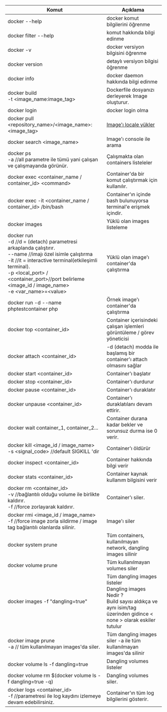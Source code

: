 | Komut                                                                                                                                                                                                                                                                                      | Açıklama                                                                                                                                            |
|--------------------------------------------------------------------------------------------------------------------------------------------------------------------------------------------------------------------------------------------------------------------------------------------|-----------------------------------------------------------------------------------------------------------------------------------------------------|
| docker --help                                                                                                                                                                                                                                                                              | docker komut bilgilerini öğrenme                                                                                                                    |
| docker filter --help                                                                                                                                                                                                                                                                       | komut hakkında bilgi edinme                                                                                                                         |
| docker -v                                                                                                                                                                                                                                                                                  | docker versiyon bilgisini öğrenme                                                                                                                   |
| docker version                                                                                                                                                                                                                                                                             | detaylı versiyon bilgisi öğrenme                                                                                                                    |
| docker info                                                                                                                                                                                                                                                                                | docker daemon hakkında bilgi edinme                                                                                                                 |
| docker build<br/>-t <image_name:image_tag>                                                                                                                                                                                                                                                 | Dockerfile dosyanızı derleyerek Image oluşturur.                                                                                                    |
| docker login                                                                                                                                                                                                                                                                               | docker login olma                                                                                                                                   |
| docker pull <repository_name>/<image_name>:<image_tag>                                                                                                                                                                                                                                     | [Image'ı locale yükler](https://hub.docker.com/search?q=)                                                                                           |
| docker search <image_name>                                                                                                                                                                                                                                                                 | Image'ı console ile arama                                                                                                                           |
| docker ps <br/> -a //all parametre ile tümü yani çalışan ve çalışmayanda görünür.                                                                                                                                                                                                          | Çalışmakta olan containers listeleler                                                                                                               |
| docker exec <container_name / container_id> <command\>                                                                                                                                                                                                                                     | Container'da bir komut çalıştırmak için kullanılır.                                                                                                  |
| docker exec -it <container_name / container_id> /bin/bash                                                                                                                                                                                                                                  | Container'ın içinde bash bulunuyorsa terminal'e erişmek içindir.                                                                                    |
| docker images                                                                                                                                                                                                                                                                              | Yüklü olan images listeleme                                                                                                                         |
| docker run <br/> -d //d = (detach) parametresi arkaplanda çalıştırır.<br/>--name //imajı özel isimle çalıştırma<br/>-it //it = interactive terminal(etkileşimli terminal).<br/>-p <local_port> / <container_port>//port belirleme<br /><image_id / image_name><br/>-e <var_name\>=<value\> | Yüklü olan image'ı container'da çalıştırma                                                                                                          |
| docker run -d --name phptestcontainer php                                                                                                                                                                                                                                                  | Örnek image'ı container'da çalıştırma                                                                                                               |
| docker top <container_id>                                                                                                                                                                                                                                                                  | Container içerisindeki çalışan işlemleri görüntüleme / görev yöneticisi                                                                             |
| docker attach <container_id>                                                                                                                                                                                                                                                               | -d (detach) modda ile başlamış bir container'ı attach olmasını sağlar                                                                               |
| docker start <container_id>                                                                                                                                                                                                                                                                | Container'ı başlatır                                                                                                                                |
| docker stop <container_id>                                                                                                                                                                                                                                                                 | Container'ı durdurur                                                                                                                                |
| docker pause <container_id>                                                                                                                                                                                                                                                                | Container'ı duraklatır                                                                                                                              |
| docker unpause <container_id>                                                                                                                                                                                                                                                              | Container'ı duraklatılanı devam ettirir.                                                                                                            |
| docker wait container_1, container_2...                                                                                                                                                                                                                                                    | Container durana kadar bekler ve sorunsuz durma ise 0 verir.                                                                                        |
| docker kill <image_id / image_name><br/>-s <signal_code> //default SIGKILL 'dir                                                                                                                                                                                                            | Container'ı öldürür                                                                                                                                 |
| docker inspect <container_id>                                                                                                                                                                                                                                                              | Container hakkında bilgi verir                                                                                                                      |
| docker stats <container_id>                                                                                                                                                                                                                                                                | Container kaynak kullanım bilgisini verir                                                                                                           |
| docker rm <container_id><br/>-v //bağlantılı olduğu volume ile birlikte kaldırır.<br/>-f //force zorlayarak kaldırır.                                                                                                                                                                      | Container'ı siler.                                                                                                                                  |
| docker rmi <image_id / image_name><br/>-f //force image zorla sildirme  / image tag bağlantılı olanlarda silinir.                                                                                                                                                                          | Image'ı siler                                                                                                                                       |
| docker system prune                                                                                                                                                                                                                                                                        | Tüm containers, kullanılmayan network, dangling images silinir                                                                                      |
| docker volume prune                                                                                                                                                                                                                                                                        | Tüm kullanılmayan volumes siler                                                                                                                     |
| docker images -f "dangling=true" <br/>                                                                                                                                                                                                                                                     | Tüm dangling images listeler <br/>Dangling images Nedir ?<br>Build sayısı aldıkça ve aynı isim/tag üzerinden gidince < none > olarak eskiler tutulur |
| docker image prune <br/> -a // tüm kullanılmayan images'da siler.                                                                                                                                                                                                                          | Tüm dangling images siler -a ile tüm kullanılmayan images'da silinir                                                                                |
| docker volume ls -f dangling=true                                                                                                                                                                                                                                                          | Dangling volumes listeler                                                                                                                           |
| docker volume rm $(docker volume ls -f dangling=true -q)                                                                                                                                                                                                                                   | Dangling volumes siler.                                                                                                                             |
| docker logs <container_id> <br/> -f //parametresi ile log kaydını izlemeye devam edebilirsiniz.                                                                                                                                                                                            | Container'ın tüm log bilgilerini gösterir.                                                                                                          |